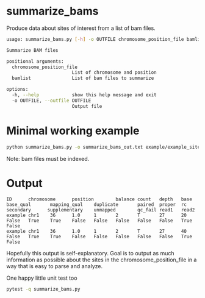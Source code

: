 # summarize_bams
Produce data about sites of interest from a list of bam files.

```bash
usage: summarize_bams.py [-h] -o OUTFILE chromosome_position_file bamlist

Summarize BAM files

positional arguments:
  chromosome_position_file
                        List of chromosome and position
  bamlist               List of bam files to summarize

options:
  -h, --help            show this help message and exit
  -o OUTFILE, --outfile OUTFILE
                        Output file
```

# Minimal working example
```bash
python summarize_bams.py -o summarize_bams_out.txt example/example_sites.txt example/example_bams.txt```
```
Note: bam files must be indexed.

# Output
```
ID      chromosome      position        balance count   depth   base    base_qual       mapping_qual    duplicate       paired  proper  rc      secondary      supplementary    unmapped        qc_fail read1   read2
example chr1    36      1.0     1       2       T       27      20      False   True    True    False   False   False   False   False   True    False
example chr1    36      1.0     1       2       T       27      40      False   True    True    False   False   False   False   False   True    False
```

Hopefully this output is self-explanatory. Goal is to output as much information as possible about the sites in the chromosome_position_file in a way that is easy to parse and analyze.

One happy little unit test too
```bash
pytest -q summarize_bams.py
```
